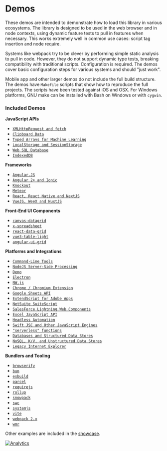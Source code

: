 # Demos

These demos are intended to demonstrate how to load this library in various
ecosystems.  The library is designed to be used in the web browser and in node
contexts, using dynamic feature tests to pull in features when necessary.  This
works extremely well in common use cases: script tag insertion and node require.

Systems like webpack try to be clever by performing simple static analysis to
pull in code.  However, they do not support dynamic type tests, breaking
compatibility with traditional scripts.  Configuration is required.  The demos
cover basic configuration steps for various systems and should "just work".

Mobile app and other larger demos do not include the full build structure. The
demos have `Makefile` scripts that show how to reproduce the full projects.  The
scripts have been tested against iOS and OSX.  For Windows platforms, GNU make
can be installed with Bash on Windows or with `cygwin`.

### Included Demos

**JavaScript APIs**
- [`XMLHttpRequest and fetch`](xhr/)
- [`Clipboard Data`](https://docs.sheetjs.com/docs/getting-started/demos/clipboard)
- [`Typed Arrays for Machine Learning`](https://docs.sheetjs.com/docs/getting-started/demos/ml)
- [`LocalStorage and SessionStorage`](https://docs.sheetjs.com/docs/getting-started/demos/database#localstorage-and-sessionstorage)
- [`Web SQL Database`](https://docs.sheetjs.com/docs/getting-started/demos/database#websql)
- [`IndexedDB`](https://docs.sheetjs.com/docs/getting-started/demos/database#indexeddb)

**Frameworks**
- [`Angular.JS`](https://docs.sheetjs.com/docs/getting-started/demos/legacy#angularjs)
- [`Angular 2+ and Ionic`](angular2/)
- [`Knockout`](https://docs.sheetjs.com/docs/getting-started/demos/legacy#knockoutjs)
- [`Meteor`](meteor/)
- [`React, React Native and NextJS`](react/)
- [`VueJS, WeeX and NuxtJS`](vue/)

**Front-End UI Components**
- [`canvas-datagrid`](https://docs.sheetjs.com/docs/getting-started/demos/grid#canvas-datagrid)
- [`x-spreadsheet`](xspreadsheet/)
- [`react-data-grid`](react/modify/)
- [`vue3-table-light`](vue/modify/)
- [`angular-ui-grid`](https://docs.sheetjs.com/docs/getting-started/demos/grid#angular-ui-grid)

**Platforms and Integrations**
- [`Command-Line Tools`](https://docs.sheetjs.com/docs/getting-started/demos/cli)
- [`NodeJS Server-Side Processing`](server/)
- [`Deno`](deno/)
- [`Electron`](electron/)
- [`NW.js`](https://docs.sheetjs.com/docs/getting-started/demos/desktop#nwjs)
- [`Chrome / Chromium Extension`](https://docs.sheetjs.com/docs/getting-started/demos/chromium)
- [`Google Sheets API`](https://docs.sheetjs.com/docs/getting-started/demos/gsheet)
- [`ExtendScript for Adobe Apps`](https://docs.sheetjs.com/docs/getting-started/demos/extendscript)
- [`NetSuite SuiteScript`](https://docs.sheetjs.com/docs/getting-started/demos/netsuite)
- [`SalesForce Lightning Web Components`](https://docs.sheetjs.com/docs/getting-started/demos/salesforce)
- [`Excel JavaScript API`](https://docs.sheetjs.com/docs/getting-started/demos/excel)
- [`Headless Automation`](https://docs.sheetjs.com/docs/getting-started/demos/headless)
- [`Swift JSC and Other JavaScript Engines`](altjs/)
- [`"serverless" functions`](function/)
- [`Databases and Structured Data Stores`](https://docs.sheetjs.com/docs/getting-started/demos/database)
- [`NoSQL, K/V, and Unstructured Data Stores`](https://docs.sheetjs.com/docs/getting-started/demos/nosql)
- [`Legacy Internet Explorer`](oldie/)

**Bundlers and Tooling**
- [`browserify`](https://docs.sheetjs.com/docs/getting-started/demos/bundler#browserify)
- [`bun`](https://docs.sheetjs.com/docs/getting-started/demos/bundler#bun)
- [`esbuild`](https://docs.sheetjs.com/docs/getting-started/demos/bundler#esbuild)
- [`parcel`](https://docs.sheetjs.com/docs/getting-started/demos/bundler#parcel)
- [`requirejs`](https://docs.sheetjs.com/docs/getting-started/demos/bundler#requirejs)
- [`rollup`](https://docs.sheetjs.com/docs/getting-started/demos/bundler#rollup)
- [`snowpack`](https://docs.sheetjs.com/docs/getting-started/demos/bundler#snowpack)
- [`swc`](https://docs.sheetjs.com/docs/getting-started/demos/bundler#swc)
- [`systemjs`](systemjs/)
- [`vite`](https://docs.sheetjs.com/docs/getting-started/demos/bundler#vite)
- [`webpack 2.x`](webpack/)
- [`wmr`](https://docs.sheetjs.com/docs/getting-started/demos/bundler#wmr)

Other examples are included in the [showcase](demos/showcase/).

[![Analytics](https://ga-beacon.appspot.com/UA-36810333-1/SheetJS/js-xlsx?pixel)](https://github.com/SheetJS/js-xlsx)
